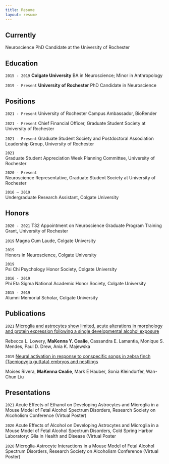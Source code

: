 ```yaml
---
title: Resume
layout: resume
---
```



## Currently

Neuroscience PhD Candidate at the University of Rochester

## Education

`2015 - 2019`
__Colgate University__
BA in Neuroscience;
Minor in Anthropology

`2019 - Present`
__University of Rochester__
PhD Candidate in Neuroscience 

## Positions

`2021 - Present`
University of Rochester Campus Ambassador, BioRender

`2021 - Present`
Chief Financial Officer, Graduate Student Society at University of Rochester

`2021 - Present`
Graduate Student Society and Postdoctoral Association Leadership Group, University of Rochester

`2021`				
Graduate Student Appreciation Week Planning Committee, University of Rochester

`2020 - Present`	
Neuroscience Representative, Graduate Student Society at University of Rochester

`2016 – 2019`		
Undergraduate Research Assistant, Colgate University


## Honors

`2020 - 2021`
T32 Appointment on Neuroscience Graduate Program Training Grant, University of Rochester

`2019`
Magna Cum Laude, Colgate University

`2019`				
Honors in Neuroscience, Colgate University

`2019`				
Psi Chi Psychology Honor Society, Colgate University

`2016 - 2019`			
Phi Eta Sigma National Academic Honor Society, Colgate University

`2015 - 2019`			
Alumni Memorial Scholar, Colgate University


## Publications

`2021`
[Microglia and astrocytes show limited, acute alterations in morphology and protein expression following a single developmental alcohol exposure](https://pubmed.ncbi.nlm.nih.gov/33606320/)

Rebecca L. Lowery, **MaKenna Y. Cealie**, Cassandra E. Lamantia, Monique S. Mendes, Paul D. Drew, Ania K. Majewska


`2019`
[Neural activation in response to conspecific songs in zebra finch (Taeniopygia guttata) embryos and nestlings](https://pubmed.ncbi.nlm.nih.gov/30601425/)

Moises Rivera, **MaKenna Cealie**, Mark E Hauber, Sonia Kleindorfer, Wan-Chun Liu 


## Presentations

`2021`
Acute Effects of Ethanol on Developing Astrocytes and Microglia in a Mouse Model of Fetal Alcohol Spectrum Disorders, 
Research Society on Alcoholism Conference (Virtual Poster)

`2020`
Acute Effects of Alcohol on Developing Astrocytes and Microglia in a Mouse Model of Fetal Alcohol Spectrum Disorders, 
Cold Spring Harbor Laboratory: Glia in Health and Disease (Virtual Poster

`2020`
Microglia-Astrocyte Interactions in a Mouse Model of Fetal Alcohol Spectrum Disorders, 
Research Society on Alcoholism Conference (Virtual Poster)







